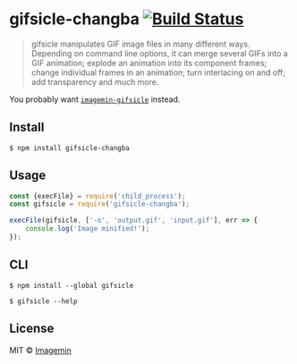# gifsicle-changba [![Build Status](https://travis-ci.org/ChangbaFE/gifsicle-bin.svg?branch=master)](https://travis-ci.org/ChangbaFE/gifsicle-bin)

> gifsicle manipulates GIF image files in many different ways. Depending on command line options, it can merge several GIFs into a GIF animation; explode an animation into its component frames; change individual frames in an animation; turn interlacing on and off; add transparency and much more.

You probably want [`imagemin-gifsicle`](https://github.com/imagemin/imagemin-gifsicle) instead.


## Install

```
$ npm install gifsicle-changba
```


## Usage

```js
const {execFile} = require('child_process');
const gifsicle = require('gifsicle-changba');

execFile(gifsicle, ['-o', 'output.gif', 'input.gif'], err => {
	console.log('Image minified!');
});
```


## CLI

```
$ npm install --global gifsicle
```

```
$ gifsicle --help
```


## License

MIT © [Imagemin](https://github.com/imagemin)
